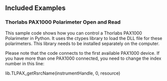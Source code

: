 ## Included Examples

### Thorlabs PAX1000 Polarimeter Open and Read
This sample code shows how you can control a Thorlabs PAX1000 Polarimeter in Python.
It uses the ctypes library to load the DLL file for these polarimeters. This library needs to be installed separately on the computer.

Please note that the code connects to the first available PAX1000 device. If you have more than one PAX1000 connected, you need to change the index number in this line:

lib.TLPAX_getRsrcName(instrumentHandle, 0, resource)

